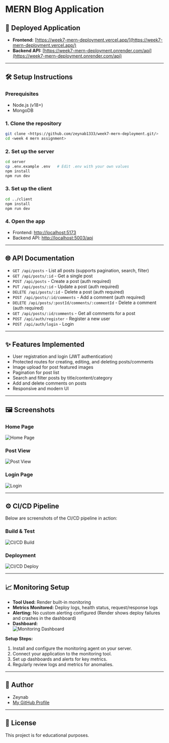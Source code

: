 # MERN Blog Application

## 🚀 Deployed Application

- **Frontend:** [https://week7-mern-deployment.vercel.app/](https://week7-mern-deployment.vercel.app/)
- **Backend API:** [https://week7-mern-deployment.onrender.com/api](https://week7-mern-deployment.onrender.com/api)

---

## 🛠️ Setup Instructions

### Prerequisites
- Node.js (v18+)
- MongoDB

### 1. Clone the repository
```bash
git clone <https://github.com/zeynab1333/week7-mern-deployment.git/>
cd <week 4 mern assignment>
```

### 2. Set up the server
```bash
cd server
cp .env.example .env   # Edit .env with your own values
npm install
npm run dev
```

### 3. Set up the client
```bash
cd ../client
npm install
npm run dev
```

### 4. Open the app
- Frontend: [http://localhost:5173](http://localhost:5173)
- Backend API: [http://localhost:5003/api](http://localhost:5003/api)

---

## 🌐 API Documentation

- `GET /api/posts` - List all posts (supports pagination, search, filter)
- `GET /api/posts/:id` - Get a single post
- `POST /api/posts` - Create a post (auth required)
- `PUT /api/posts/:id` - Update a post (auth required)
- `DELETE /api/posts/:id` - Delete a post (auth required)
- `POST /api/posts/:id/comments` - Add a comment (auth required)
- `DELETE /api/posts/:postId/comments/:commentId` - Delete a comment (auth required)
- `GET /api/posts/:id/comments` - Get all comments for a post
- `POST /api/auth/register` - Register a new user
- `POST /api/auth/login` - Login

---

## ✨ Features Implemented

- User registration and login (JWT authentication)
- Protected routes for creating, editing, and deleting posts/comments
- Image upload for post featured images
- Pagination for post list
- Search and filter posts by title/content/category
- Add and delete comments on posts
- Responsive and modern UI

---

## 🖼️ Screenshots

### Home Page
![Home Page](screenshots/home.png)
### Post View
![Post View](screenshots/post.png)
### Login Page
![Login](screenshots/login.png)

---

## ⚙️ CI/CD Pipeline

Below are screenshots of the CI/CD pipeline in action:

### Build & Test
![CI/CD Build](screenshots/cicd-build.png)

### Deployment
![CI/CD Deploy](screenshots/cicd-deploy.png)

---

## 📈 Monitoring Setup

- **Tool Used:** Render built-in monitoring
- **Metrics Monitored:** Deploy logs, health status, request/response logs
- **Alerting:** No custom alerting configured (Render shows deploy failures and crashes in the dashboard)
- **Dashboard:**  
  ![Monitoring Dashboard](screenshots/monitoring-dashboard.png)

**Setup Steps:**
1. Install and configure the monitoring agent on your server.
2. Connect your application to the monitoring tool.
3. Set up dashboards and alerts for key metrics.
4. Regularly review logs and metrics for anomalies.

---

## 🙌 Author

- Zeynab
- [My GitHub Profile](https://github.com/zeynab1333)

---

## 📄 License

This project is for educational purposes.
